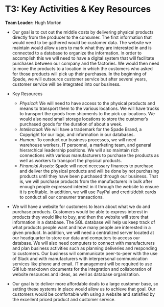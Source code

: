 # T3: Key Activities & Key Resources

**Team Leader:** Hugh Morton

* Our goal is to cut out the middle costs by delivering physical products directly from the producer to the consumer.  The first information that would need to be gathered would be customer data.  The website we maintain would allow users to mark what they are interested in and is connected to a database to organize the information.  In order to accomplish this we will need to have a digital system that will facilitate purchases between our company and the factories.  We would then need to move the products to a location in which the customers who asked for those products will pick up their purchases. In the beginning of Spade, we will outsource customer service but after several years, customer service will be integrated into our business.
 
* Key Resources
  - _Physical:_ We will need to have access to the physical products and means to transport them to the various locations. We will have trucks to transport the goods from shipments to the pick up locations. We would also need small storage locations to store the customer’s purchased goods for the duration of about a week.
  - _Intellectual:_ We will have a trademark for the Spade Brand, a Copyright for our logo, and information in our databases.
  - _Human:_ To conduct our business processes, we will need warehouse workers, IT personnel, a marketing team, and general hierarchical leadership positions. We will also maintain rich connections with various manufacturers to purchase the products as well as workers to transport the physical products.
  - _Financial Assets:_ Spade will need necessary finances to purchase and deliver the physical products and will be done by not purchasing products until they have been purchased through our business. That is, we will purchase products from the manufacturers in bulk after enough people expressed interest in it through the website to ensure it is profitable. In addition, we will use PayPal and credit/debit cards to conduct all our consumer transactions.
 
* We will have a website for customers to learn about what we do and purchase products. Customers would be able to express interest in products they would like to buy, and then the website will store that information in a database. The SQL database will help us keep track of what products people want and how many people are interested in a given product. In addition, we will need a centralized server located at our headquarter to store our data and computers to access our database. We will also need computers to connect with manufacturers and plan business activities such as planning deliveries and responding to customers.
Our business will communicate peer-to-peer with the use of Slack and with manufacturers with interpersonal communication services like phone and email. IT management will be required to use GitHub markdown documents for the integration and collaboration of website resources and ideas, as well as database organization.

* Our goal is to deliver more affordable deals to a large customer base, so setting these systems in place would allow us to achieve that goal. Our customers would be comfortable with using a website and satisfied by the excellent priced product and customer service.

